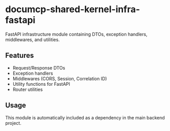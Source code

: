 # documcp-shared-kernel-infra-fastapi

FastAPI infrastructure module containing DTOs, exception handlers, middlewares, and utilities.

## Features

- Request/Response DTOs
- Exception handlers
- Middlewares (CORS, Session, Correlation ID)
- Utility functions for FastAPI
- Router utilities

## Usage

This module is automatically included as a dependency in the main backend project.
